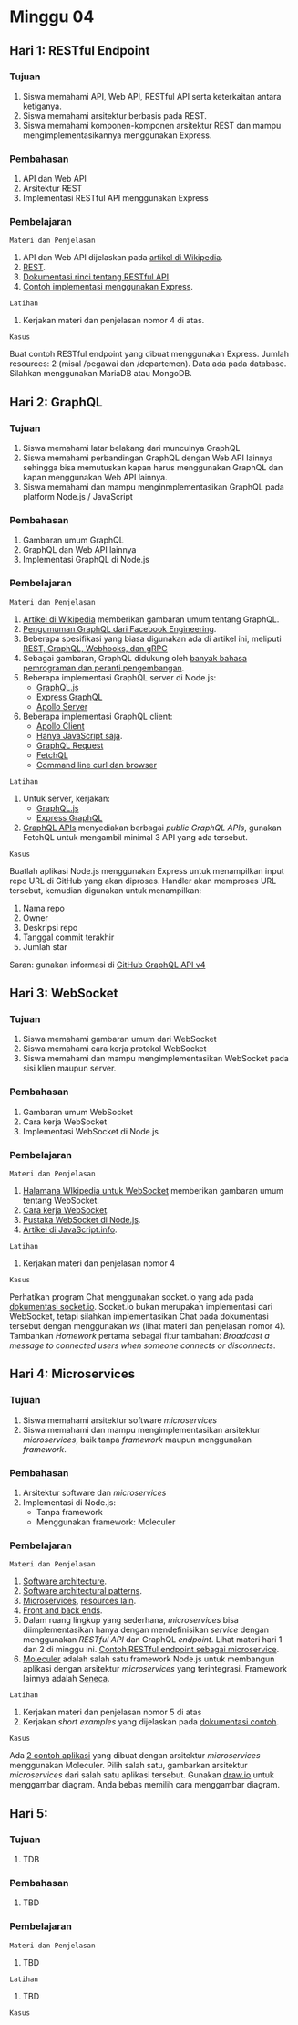 # Minggu 04

## Hari 1: RESTful Endpoint

### Tujuan

1. Siswa memahami API, Web API, RESTful API serta keterkaitan antara ketiganya.
2. Siswa memahami arsitektur berbasis pada REST.
3. Siswa memahami komponen-komponen arsitektur REST dan mampu mengimplementasikannya menggunakan
   Express.

### Pembahasan

1. API dan Web API
2. Arsitektur REST
3. Implementasi RESTful API menggunakan Express
 
### Pembelajaran

```
Materi dan Penjelasan
```

1. API dan Web API dijelaskan pada [artikel di Wikipedia](https://en.wikipedia.org/wiki/Application_programming_interface).
2. [REST](https://en.wikipedia.org/wiki/Representational_state_transfer).
3. [Dokumentasi rinci tentang RESTful API](https://restfulapi.net).
4. [Contoh implementasi menggunakan Express](https://alligator.io/nodejs/building-rest-api/v).

```
Latihan
```

1. Kerjakan materi dan penjelasan nomor 4 di atas.


```
Kasus
```

Buat contoh RESTful endpoint yang dibuat menggunakan Express. Jumlah resources: 2 (misal /pegawai
dan /departemen). Data ada pada database. Silahkan menggunakan MariaDB atau MongoDB.

## Hari 2: GraphQL

### Tujuan

1. Siswa memahami latar belakang dari munculnya GraphQL
2. Siswa memahami perbandingan GraphQL dengan Web API lainnya sehingga bisa memutuskan kapan harus
   menggunakan GraphQL dan kapan menggunakan Web API lainnya.
3. Siswa memahami dan mampu menginmplementasikan GraphQL pada platform Node.js / JavaScript 

### Pembahasan

1. Gambaran umum GraphQL
2. GraphQL dan Web API lainnya
3. Implementasi GraphQL di Node.js

### Pembelajaran

```
Materi dan Penjelasan
```

1. [Artikel di Wikipedia](https://en.wikipedia.org/wiki/GraphQL) memberikan gambaran umum tentang GraphQL.
2. [Pengumuman GraphQL dari Facebook Engineering](https://engineering.fb.com/core-data/graphql-a-data-query-language/).
3. Beberapa spesifikasi yang biasa digunakan ada di artikel ini, meliputi [REST, GraphQL, Webhooks, dan gRPC](https://nordicapis.com/when-to-use-what-rest-graphql-webhooks-grpc/)
4. Sebagai gambaran, GraphQL didukung oleh [banyak bahasa pemrograman dan peranti pengembangan](https://graphql.org/code/).
5. Beberapa implementasi GraphQL server di Node.js:
    * [GraphQL.js](https://github.com/graphql/graphql-js)
    * [Express GraphQL](https://github.com/graphql/express-graphql)
    * [Apollo Server](https://www.apollographql.com/docs/apollo-server/)
6. Beberapa implementasi GraphQL client:
    * [Apollo Client](https://www.apollographql.com/docs/react/)
    * [Hanya JavaScript saja](https://medium.com/walmartlabs/writing-a-graphql-client-in-vanilla-js-d2a09aee7c6c).
    * [GraphQL Request](https://github.com/prisma/graphql-request)
    * [FetchQL](https://github.com/gucheen/fetchql)
    * [Command line curl dan browser](https://graphql.org/graphql-js/graphql-clients/)

```
Latihan
```

1. Untuk server, kerjakan:
    * [GraphQL.js](https://graphql.org/graphql-js/)
    * [Express GraphQL](https://graphql.org/graphql-js/running-an-express-graphql-server/)
2. [GraphQL APIs](https://github.com/APIs-guru/graphql-apis) menyediakan berbagai *public GraphQL
   APIs*, gunakan FetchQL untuk mengambil minimal 3 API yang ada tersebut.

```
Kasus
```

Buatlah aplikasi Node.js menggunakan Express untuk menampilkan input repo URL di GitHub yang akan
diproses. Handler akan memproses URL tersebut, kemudian digunakan untuk menampilkan:

1. Nama repo
2. Owner
3. Deskripsi repo
4. Tanggal commit terakhir
5. Jumlah star 

Saran: gunakan informasi di [GitHub GraphQL API v4](https://developer.github.com/v4/)

## Hari 3: WebSocket

### Tujuan

1. Siswa memahami gambaran umum dari WebSocket
2. Siswa memahami cara kerja protokol WebSocket
3. Siswa memahami dan mampu mengimplementasikan WebSocket pada sisi klien maupun server.

### Pembahasan

1. Gambaran umum WebSocket
2. Cara kerja WebSocket
3. Implementasi WebSocket di Node.js

### Pembelajaran

```
Materi dan Penjelasan
```

1. [Halamana WIkipedia untuk WebSocket](https://en.wikipedia.org/wiki/WebSocket) memberikan gambaran
   umum tentang WebSocket.
2. [Cara kerja WebSocket](https://www.websocket.org/aboutwebsocket.html).
3. [Pustaka WebSocket di Node.js](https://github.com/websockets/ws).
4. [Artikel di JavaScript.info](https://javascript.info/websocket).

```
Latihan
```

1. Kerjakan materi dan penjelasan nomor 4

```
Kasus
```

Perhatikan program Chat menggunakan socket.io yang ada pada [dokumentasi
socket.io](https://socket.io/get-started/chat). Socket.io bukan merupakan implementasi dari
WebSocket, tetapi silahkan implementasikan Chat pada dokumentasi tersebut dengan menggunakan *ws*
(lihat materi dan penjelasan nomor 4). Tambahkan *Homework* pertama sebagai fitur tambahan:
*Broadcast a message to connected users when someone connects or disconnects*.

## Hari 4: Microservices

### Tujuan

1. Siswa memahami arsitektur software *microservices*
2. Siswa memahami dan mampu mengimplementasikan arsitektur *microservices*, baik tanpa *framework*
   maupun menggunakan *framework*.

### Pembahasan

1. Arsitektur software dan *microservices*
2. Implementasi di Node.js:
    * Tanpa framework
    * Menggunakan framework: Moleculer

### Pembelajaran

```
Materi dan Penjelasan
```

1. [Software architecture](https://en.wikipedia.org/wiki/Software_architecture).
2. [Software architectural patterns](https://towardsdatascience.com/10-common-software-architectural-patterns-in-a-nutshell-a0b47a1e9013).
3. [Microservices](https://en.wikipedia.org/wiki/Microservices), [resources lain](https://microservices.io/).
4. [Front and back ends](https://en.wikipedia.org/wiki/Front_and_back_ends).
5. Dalam ruang lingkup yang sederhana, *microservices* bisa diimplementasikan hanya dengan
   mendefinisikan *service* dengan menggunakan *RESTful API* dan GraphQL *endpoint*. Lihat materi
   hari 1 dan 2 di minggu ini. [Contoh RESTful endpoint sebagai microservice](https://www.twilio.com/blog/building-javascript-microservices-node-js).
6. [Moleculer](https://moleculer.services) adalah salah satu framework Node.js untuk membangun
   aplikasi dengan arsitektur *microservices* yang terintegrasi. Framework lainnya adalah
   [Seneca](http://senecajs.org).

```
Latihan
```

1. Kerjakan materi dan penjelasan nomor 5 di atas
2. Kerjakan *short examples* yang dijelaskan pada [dokumentasi contoh](https://moleculer.services/docs/0.13/examples.html).

```
Kasus
```

Ada [2 contoh aplikasi](https://github.com/moleculerjs/moleculer-examples) yang dibuat dengan arsitektur *microservices* menggunakan Moleculer. Pilih salah satu, gambarkan arsitektur *microservices* dari salah satu aplikasi tersebut. Gunakan [draw.io](https://draw.io) untuk menggambar diagram. Anda bebas memilih cara menggambar diagram.

## Hari 5:

### Tujuan

1. TDB

### Pembahasan

1. TBD

### Pembelajaran

```
Materi dan Penjelasan
```

1. TBD

```
Latihan
```

1. TBD


```
Kasus
```



